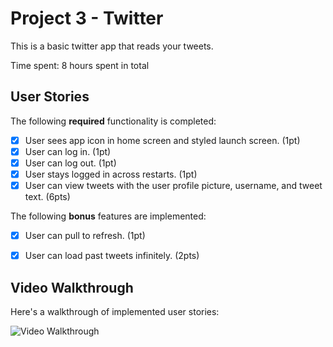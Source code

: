 # Project 3 - Twitter

This is a basic twitter app that reads your tweets.

Time spent: 8 hours spent in total

## User Stories

The following **required** functionality is completed:

- [x] User sees app icon in home screen and styled launch screen. (1pt)
- [x] User can log in. (1pt)
- [x] User can log out. (1pt)
- [x] User stays logged in across restarts. (1pt)
- [x] User can view tweets with the user profile picture, username, and tweet text. (6pts)

The following **bonus** features are implemented:

- [x] User can pull to refresh. (1pt)
- [x] User can load past tweets infinitely. (2pts)


## Video Walkthrough

Here's a walkthrough of implemented user stories:

<img src='http://g.recordit.co/NqZ5JGGcWp.gif' title='Video Walkthrough' width='' alt='Video Walkthrough' />

